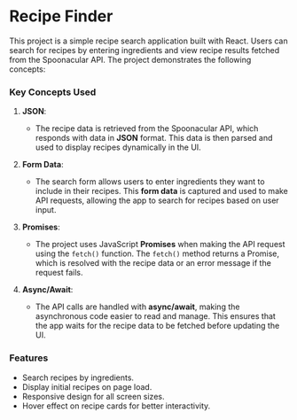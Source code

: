 # Recipe Finder

This project is a simple recipe search application built with React. Users can search for recipes by entering ingredients and view recipe results fetched from the Spoonacular API. The project demonstrates the following concepts:

### Key Concepts Used

1. **JSON**:
   - The recipe data is retrieved from the Spoonacular API, which responds with data in **JSON** format. This data is then parsed and used to display recipes dynamically in the UI.

2. **Form Data**:
   - The search form allows users to enter ingredients they want to include in their recipes. This **form data** is captured and used to make API requests, allowing the app to search for recipes based on user input.

3. **Promises**:
   - The project uses JavaScript **Promises** when making the API request using the `fetch()` function. The `fetch()` method returns a Promise, which is resolved with the recipe data or an error message if the request fails.

4. **Async/Await**:
   - The API calls are handled with **async/await**, making the asynchronous code easier to read and manage. This ensures that the app waits for the recipe data to be fetched before updating the UI.

### Features

- Search recipes by ingredients.
- Display initial recipes on page load.
- Responsive design for all screen sizes.
- Hover effect on recipe cards for better interactivity.
